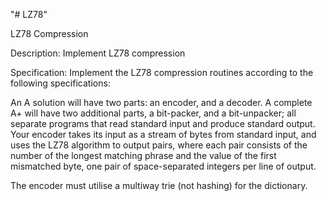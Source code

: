 "# LZ78" 


LZ78 Compression

Description: Implement LZ78 compression

Specification: Implement the LZ78 compression routines according to the following specifications:

An A solution will have two parts: an encoder, and a decoder. A complete A+ will have two additional parts, a bit-packer, and a bit-unpacker; all separate programs that read standard input and produce standard output.
Your encoder takes its input as a stream of bytes from standard input, and uses the LZ78 algorithm to output pairs, where each pair consists of the number of the longest matching phrase and the value of the first mismatched byte, one pair of space-separated integers per line of output.

The encoder must utilise a multiway trie (not hashing) for the dictionary.
